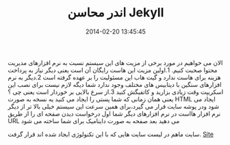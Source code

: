 ﻿---
layout: post
title: "اندر محاسن Jekyll"
date: 2014-02-20 13:45:45
comment: true
keyword: "jekyll,مزیت های جیکیل,about jekyll"
tarikh: "01 اسفند 92"
---
الان می خواهیم در مورد برخی از مزیت های این سیستم نسبت به نرم افزارهای مدیریت محتوا صحبت کنیم.
1.اولین مزیت این  هاست رایگان آن است
یعنی دیگر نیاز به پرداخت هزینه برای هاست ندارد و گیت هاب این مسئولیت را بر عهده گرفته است
2.دیگر به نرم افزارهای سنگین با دیتابیس های مختلف وجود ندارد
شما دیگه لازم نیست برای نصب این اسکریپت وقت زیادی بزارید و کاتفیگش کنید
3.از سرع بالایی بر خوردار است
یعنی چی ؟
یعنی همان زمانی که شما پستی را ایجاد می کنید یه نسخه به صورت HTML ایجاد می شود ودر پوشه سایت قرار می گیرد،برای همین سرعت این سیستم خیلی بالا تر از دیگر نرم افزار هااست
در نرم افزارهای دیگر شما اول درخواست دیدن صفحه ای را از طریق URL می دهید بعد صفحه به صورت داینامیک برای شما ساخته می شود

سایت ماهم در لیست سایت هایی که با این تکنولوژی ایجاد شده اند قرار گرفت.
[Site](https://github.com/jekyll/jekyll/wiki/sites) 
